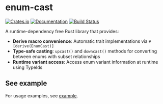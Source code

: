 # enum-cast

[![Crates.io](https://img.shields.io/crates/v/enum-cast.svg)](https://crates.io/crates/enum-cast)
[![Documentation](https://docs.rs/enum-cast/badge.svg)](https://docs.rs/enum-cast)
[![Build Status](https://github.com/utdemir/enum-cast/workflows/CI/badge.svg)](https://github.com/utdemir/enum-cast/actions)

A runtime-dependency free Rust library that provides:

- **Derive macro convenience**: Automatic trait implementations via `#[derive(EnumCast)]`
- **Type-safe casting**: `upcast()` and `downcast()` methods for converting between enums with subset relationships
- **Runtime variant access**: Access enum variant information at runtime using TypeIds

## See example

For usage examples, see [example](enum-cast/examples/example.rs).
